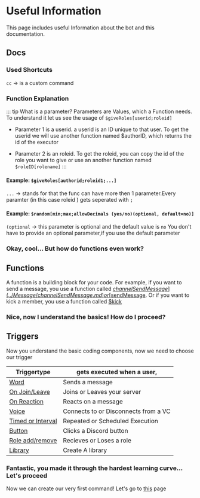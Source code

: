 # Useful Information
This page includes useful Information about the bot and this documentation.

## Docs

### Used Shortcuts
`cc` -> is a custom command

### Function Explanation

::: tip What is a parameter?
Parameters are Values, which a Function needs. To understand it let us see the usage of `$giveRoles[userid;roleid]`

* Parameter 1 is a userid. a userid is an ID unique to that user. To get the userid we will use another function named $authorID, which returns the id of the executor

* Parameter 2 is an roleid. To get the roleid, you can copy the id of the role you want to give or use an another function named `$roleID[rolename]`
:::

#### Example: `$giveRoles[authorid;roleid1;...]`

`...` -> stands for that the func can have more then 1 parameter.Every paramter (in this case roleid ) gets seperated with `;`

#### Example: `$random[min;max;allowDecimals (yes/no)(optional, default=no)]`

`(optional` -> this parameter is optional and the default value is `no`
You don't have to provide an optional parameter,if you use the default parameter

### Okay, cool... But how do functions even work?

## Functions
A function is a building block for your code. For example, if you want to send a message, you use a function called [$channelSendMessage](../Message/channelSendMessage.md) or [$sendMessage](../Message/sendMessage.md). Or if you want to kick a member, you use a function called [$kick](../Member/kick.md)

### Nice, now I understand the basics! How do I proceed?

## Triggers
Now you understand the basic coding components, now we need to choose our trigger

| Triggertype                                   | gets executed when  a user,|
| --------                                      | -------- |
| [Word](../Trigger/word.md)                    | Sends a message|
| [On Join/Leave](../Trigger/joinorleave.md)    | Joins or Leaves your server | 
| [On Reaction](../Trigger/reaction.md)         | Reacts on a message|
| [Voice](../Trigger/voicecondecon.md)          | Connects to or Disconnects from a VC|
| [Timed or Interval](../Trigger/time.md)       | Repeated or Scheduled Execution|
| [Button](../Trigger/button.md)                | Clicks a Discord button|
| [Role add/remove](../Trigger/roleaddremove.md)| Recieves or Loses a role|
| [Library](../Trigger/library.md)| Create A library|

### Fantastic, you made it through the hardest learning curve... Let's proceed

Now we can create our very first command! Let's go to [this](../Guide/1.create.md) page

